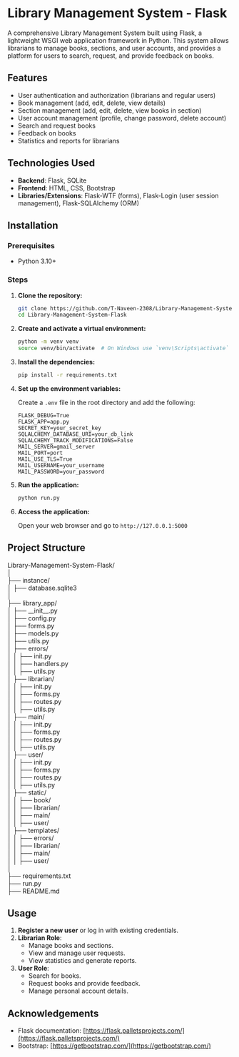 # Library Management System - Flask

A comprehensive Library Management System built using Flask, a lightweight WSGI web application framework in Python. This system allows librarians to manage books, sections, and user accounts, and provides a platform for users to search, request, and provide feedback on books.

## Features

- User authentication and authorization (librarians and regular users)
- Book management (add, edit, delete, view details)
- Section management (add, edit, delete, view books in section)
- User account management (profile, change password, delete account)
- Search and request books
- Feedback on books
- Statistics and reports for librarians

## Technologies Used

- **Backend**: Flask, SQLite
- **Frontend**: HTML, CSS, Bootstrap
- **Libraries/Extensions**: Flask-WTF (forms), Flask-Login (user session management), Flask-SQLAlchemy (ORM)

## Installation

### Prerequisites

- Python 3.10+

### Steps

1. **Clone the repository:**

    ```sh
    git clone https://github.com/T-Naveen-2308/Library-Management-System-Flask.git
    cd Library-Management-System-Flask
    ```

2. **Create and activate a virtual environment:**

    ```sh
    python -m venv venv
    source venv/bin/activate  # On Windows use `venv\Scripts\activate`
    ```

3. **Install the dependencies:**

    ```sh
    pip install -r requirements.txt
    ```

4. **Set up the environment variables:**

    Create a `.env` file in the root directory and add the following:

    ```env
    FLASK_DEBUG=True
    FLASK_APP=app.py
    SECRET_KEY=your_secret_key
    SQLALCHEMY_DATABASE_URI=your_db_link
    SQLALCHEMY_TRACK_MODIFICATIONS=False
    MAIL_SERVER=gmail_server
    MAIL_PORT=port
    MAIL_USE_TLS=True
    MAIL_USERNAME=your_username
    MAIL_PASSWORD=your_password

5. **Run the application:**

    ```sh
    python run.py
    ```

6. **Access the application:**

    Open your web browser and go to `http://127.0.0.1:5000`

## Project Structure

Library-Management-System-Flask/  
│  
├── instance/  
│ ├── database.sqlite3  
│  
├── library_app/  
│ ├── \_\_init\_\_.py  
│ ├── config.py  
│ ├── forms.py  
│ ├── models.py  
│ ├── utils.py  
│ ├── errors/  
│ │ ├── init.py  
│ │ ├── handlers.py  
│ │ ├── utils.py  
│ ├── librarian/  
│ │ ├── init.py  
│ │ ├── forms.py  
│ │ ├── routes.py  
│ │ ├── utils.py  
│ ├── main/  
│ │ ├── init.py  
│ │ ├── forms.py  
│ │ ├── routes.py  
│ │ ├── utils.py  
│ ├── user/  
│ │ ├── init.py  
│ │ ├── forms.py  
│ │ ├── routes.py  
│ │ ├── utils.py  
│ ├── static/  
│ │ ├── book/  
│ │ ├── librarian/  
│ │ ├── main/  
│ │ ├── user/  
│ ├── templates/  
│ │ ├── errors/  
│ │ ├── librarian/  
│ │ ├── main/  
│ │ ├── user/  
│  
├── requirements.txt  
├── run.py  
├── README.md  

## Usage

1. **Register a new user** or log in with existing credentials.
2. **Librarian Role**: 
    - Manage books and sections.
    - View and manage user requests.
    - View statistics and generate reports.
3. **User Role**:
    - Search for books.
    - Request books and provide feedback.
    - Manage personal account details.

## Acknowledgements

- Flask documentation: [https://flask.palletsprojects.com/](https://flask.palletsprojects.com/)
- Bootstrap: [https://getbootstrap.com/](https://getbootstrap.com/)
